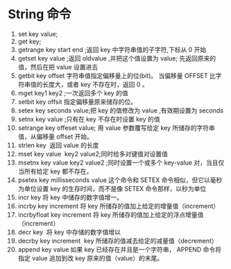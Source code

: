# String 命令

1. set key value;
2. get key;
3. getrange key start end ;返回 key 中字符串值的子字符,下标从 0 开始
4. getset key value ;返回 oldvalue ,并把这个值设置为 value; 先返回原来的值，然后在把 value 设置进去
5. getbit key offset 字符串值指定偏移量上的位(bit)。 当偏移量 OFFSET 比字符串值的长度大，或者 key 不存在时，返回 0 。
6. mget key1 key2 ;一次返回多个 key 的值
7. setbit key offsit 指定偏移量原来储存的位。
8. setex key seconds value;把 key 的值修改为 value ,有效期设置为 seconds
9. setnx key value ;只有在 key 不存在时设置 key 的值
10. setrange key offeset value; 用 value 参数覆写给定 key 所储存的字符串值，从偏移量 offset 开始。
11. strlen key  返回 value 的长度
12. mset key value  key2 value2;同时给多对键值对设置值
13. msetnx key value key2 value2 ;同时设置一个或多个 key-value 对，当且仅当所有给定 key 都不存在。
14. psetex key millisseconds value 这个命令和 SETEX 命令相似，但它以毫秒为单位设置 key 的生存时间，而不是像 SETEX 命令那样，以秒为单位
15. incr key 将 key 中储存的数字值增一。
16. incrby key increment 将 key 所储存的值加上给定的增量值（increment）
17. incrbyfloat key increment 将 key 所储存的值加上给定的浮点增量值（increment）
18. decr key  将 key 中存储的数字值增以
19. decrby key increment  key 所储存的值减去给定的减量值（decrement）
20. append key value 如果 key 已经存在并且是一个字符串， APPEND 命令将 指定 value 追加到改 key 原来的值（value）的末尾。
